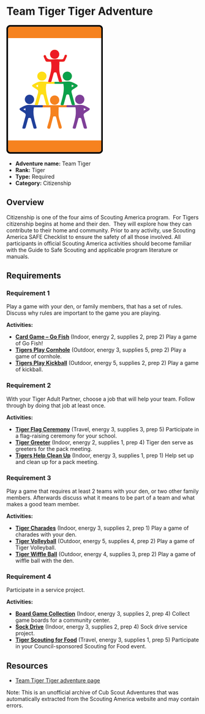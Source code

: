 # Team Tiger Tiger Adventure

![Team Tiger Tiger adventure belt loop](images/team-tiger.jpg)

- **Adventure name:** Team Tiger
- **Rank:** Tiger
- **Type:** Required
- **Category:** Citizenship

## Overview

Citizenship is one of the four aims of Scouting America program.  For Tigers citizenship begins at home and their den.  They will explore how they can contribute to their home and community. Prior to any activity, use Scouting America SAFE Checklist to ensure the safety of all those involved. All participants in official Scouting America activities should become familiar with the Guide to Safe Scouting and applicable program literature or manuals.

## Requirements

### Requirement 1

Play a game with your den, or family members, that has a set of rules.  Discuss why rules are important to the game you are playing.

**Activities:**

- **[Card Game – Go Fish](https://www.scouting.org/cub-scout-activities/card-game-go-fish/)** (Indoor, energy 2, supplies 2, prep 2)
  Play a game of Go Fish!
- **[Tigers Play Cornhole](https://www.scouting.org/cub-scout-activities/tigers-play-cornhole/)** (Outdoor, energy 3, supplies 5, prep 2)
  Play a game of cornhole.
- **[Tigers Play Kickball](https://www.scouting.org/cub-scout-activities/tigers-play-kickball/)** (Outdoor, energy 5, supplies 2, prep 2)
  Play a game of  kickball.

### Requirement 2

With your Tiger Adult Partner, choose a job that will help your team. Follow through by doing that job at least once.

**Activities:**

- **[Tiger Flag Ceremony](https://www.scouting.org/cub-scout-activities/tiger-flag-ceremony/)** (Travel, energy 3, supplies 3, prep 5)
  Participate in a  flag-raising   ceremony for your school.
- **[Tiger Greeter](https://www.scouting.org/cub-scout-activities/tiger-greeter/)** (Indoor, energy 2, supplies 1, prep 4)
  Tiger  den  serve as greeters for the pack  meeting.
- **[Tigers Help Clean Up](https://www.scouting.org/cub-scout-activities/tigers-help-clean-up/)** (Indoor, energy 3, supplies 1, prep 1)
  Help set up and clean up for a pack  meeting.

### Requirement 3

Play a game that requires at least 2 teams with your den, or two other family members. Afterwards discuss what it means to be part of a team and what makes a good team member.

**Activities:**

- **[Tiger Charades](https://www.scouting.org/cub-scout-activities/tiger-charades/)** (Indoor, energy 3, supplies 2, prep 1)
  Play a game of charades with your  den.
- **[Tiger Volleyball](https://www.scouting.org/cub-scout-activities/tiger-volleyball/)** (Outdoor, energy 5, supplies 4, prep 2)
  Play a game of Tiger Volleyball.
- **[Tiger Wiffle Ball](https://www.scouting.org/cub-scout-activities/tiger-wiffle-ball/)** (Outdoor, energy 4, supplies 3, prep 2)
  Play a game of wiffle ball with the  den.

### Requirement 4

Participate in a service project.

**Activities:**

- **[Board Game Collection](https://www.scouting.org/cub-scout-activities/board-game-collection/)** (Indoor, energy 3, supplies 2, prep 4)
  Collect game boards for a community center.
- **[Sock Drive](https://www.scouting.org/cub-scout-activities/sock-drive/)** (Indoor, energy 3, supplies 2, prep 4)
  Sock drive service project.
- **[Tiger Scouting for Food](https://www.scouting.org/cub-scout-activities/tiger-scouting-for-food/)** (Travel, energy 3, supplies 1, prep 5)
  Participate in  your  Council-sponsored  Scouting for Food  event.


## Resources

- [Team Tiger Tiger adventure page](https://www.scouting.org/cub-scout-adventures/team-tiger/)

Note: This is an unofficial archive of Cub Scout Adventures that was automatically extracted from the Scouting America website and may contain errors.